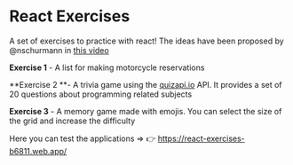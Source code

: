 # React Exercises

A set of exercises to practice with react! The ideas have been proposed by @nschurmann in [this video](https://www.youtube.com/watch?v=aouDQ8caJYg "this video")

**Exercise 1** - A list for making motorcycle reservations

**Exercise 2 **- A trivia game using the [quizapi.io](https://quizapi.io "quizapi.io") API. It provides a set of 20 questions about programming related subjects

**Exercise 3** - A memory game made with emojis. You can select the size of the grid and increase the difficulty


Here you can test the applications => :point_right:  https://react-exercises-b6811.web.app/